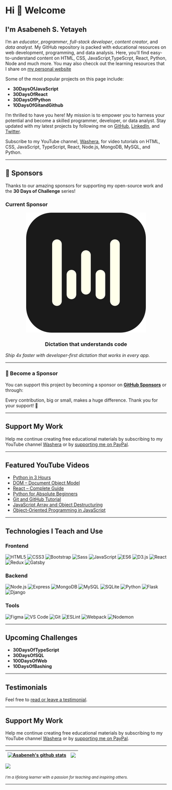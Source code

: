 
# Hi 👋 Welcome

## I'm Asabeneh S. Yetayeh

I’m an _educator_, _programmer_, _full-stack developer_, _content creator_, and _data analyst_. My GitHub repository is packed with educational resources on web development, programming, and data analysis. Here, you’ll find easy-to-understand content on HTML, CSS, JavaScript,TypeScrpt, React, Python, Node and much more. You may also checck out the learning resources that I share on [my personal website](https://www.asabeneh.com)

Some of the most popular projects on this page include:

- **30DaysOfJavaScript**
- **30DaysOfReact**
- **30DaysOfPython**
- **10DaysOfGitandGithub**

I’m thrilled to have you here! My mission is to empower you to harness your potential and become a skilled programmer, developer, or data analyst. Stay updated with my latest projects by following me on [GitHub](https://github.com/Asabeneh), [LinkedIn](https://www.linkedin.com/in/asabeneh), and [Twitter](https://twitter.com/Asabeneh).

Subscribe to my YouTube channel, [Washera](https://www.youtube.com/channel/UC7PNRuno1rzYPb1xLa4yktw), for video tutorials on HTML, CSS, JavaScript, TypeScript, React, Node.js, MongoDB, MySQL, and Python.

---

## 💖 Sponsors

Thanks to our amazing sponsors for supporting my open-source work and the **30 Days of Challenge** series!

### Current Sponsor

<p align="center">
  <a href="https://ref.wisprflow.ai/MPMzRGE" target="_blank">
    <img src="./images/wispr_flow_logo.svg" alt="Wispr Flow Logo"  title = "Wispr Flow" />
  </a>
</p>

<h3 align="center">Dictation that understands code</h3>
<em align="center">
  Ship 4x faster with developer-first dictation that works in every app.
</em>

---

### 🙌 Become a Sponsor

You can support this project by becoming a sponsor on **[GitHub Sponsors](https://github.com/sponsors/asabeneh)** or through:

Every contribution, big or small, makes a huge difference. Thank you for your support! 🌟

---

## Support My Work

Help me continue creating free educational materials by subscribing to my YouTube channel [Washera](https://www.youtube.com/channel/UC7PNRuno1rzYPb1xLa4yktw) or by [supporting me on PayPal](https://www.paypal.me/asabeneh).

---

## Featured YouTube Videos

- [Python in 3 Hours](https://www.youtube.com/watch?v=OCCWZheOesI&ab_channel=Washera)
- [DOM – Document Object Model](https://www.youtube.com/watch?v=eYcB-1SCVMQ&ab_channel=Washera)
- [React – Complete Guide](https://www.youtube.com/watch?v=7DxegtOZSVE&list=PLbvhRHYrmshT4whicja6Njt6MLPK4tWOK&ab_channel=Washera)
- [Python for Absolute Beginners](https://www.youtube.com/watch?v=LHRn9NMNBCQ&list=PLbvhRHYrmshRFWUrS6x2LgeE4CMte_m5K&ab_channel=Washera)
- [Git and GitHub Tutorial](https://www.youtube.com/watch?v=9cCApTLb_Io&list=PLbvhRHYrmshSCAHZbibqh_px_LxnU54dk&ab_channel=Washera)
- [JavaScript Array and Object Destructuring](https://www.youtube.com/watch?v=GItIBTI1jv8&t=2s&ab_channel=Washera)
- [Object-Oriented Programming in JavaScript](https://www.youtube.com/watch?v=M_wYYE2F5os&t=472s&ab_channel=Washera)

---

## Technologies I Teach and Use

### Frontend

<div>
  <img src ="./images/html-5.svg" alt="HTML5" width="3%" title='HTML5'/>
  <img src ="./images/css-3.svg" alt="CSS3" width="3%" title='CSS3'/>
  <img src ="./images/bootstrap.svg" alt="Bootstrap" width="4%" title='Bootstrap'/>
  <img src ="./images/sass.svg" alt="Sass" width="4%" title='Sass'/>
  <img src ="./images/javascript.svg" alt="JavaScript" width="4%" title='JavaScript'/>
  <img src ="./images/es6.svg" alt="ES6" width="4%" title='ES6'/>
  <img src ="./images/d3.svg" alt="D3.js" width="4%" title='D3.js'/>
  <img src ="./images/react.svg" alt="React" width="4%" title='React'/>
  <img src ="./images/redux.svg" alt="Redux" width="4%" title='Redux'/>
  <img src ="./images/gatsby.svg" alt="Gatsby" width="4%" title='Gatsby'/>
</div>

### Backend

<div>
  <img src ="./images/nodejs.svg" alt="Node.js" width="5%" title='Node.js'/>
  <img src ="./images/express.svg" alt="Express" width="5%" title='Express'/>
  <img src ="./images/mongodb.svg" alt="MongoDB" width="5%" title='MongoDB'/>
  <img src ="./images/mysql.svg" alt="MySQL" width="5%" title='MySQL'/>
  <img src ="./images/sqlite.svg" alt="SQLite" width="5%" title='SQLite'/>
  <img src ="./images/python.svg" alt="Python" width="5%" title='Python'/>
  <img src ="./images/flask.svg" alt="Flask" width="5%" title='Flask'/>
  <img src ="./images/django.svg" alt="Django" width="5%" title='Django'/>
</div>

### Tools

<div>
  <img src ="./images/figma.svg" alt="Figma" width="5%" title='Figma'/>
  <img src ="./images/visual-studio-code.svg" alt="VS Code" width="5%" title='Visual Studio Code'/>
  <img src ="./images/git.svg" alt="Git" width="5%" title='Git'/>
  <img src ="./images/eslint.svg" alt="ESLint" width="5%" title='ESLint'/>
  <img src ="./images/webpack.svg" alt="Webpack" width="5%" title='Webpack'/>
  <img src ="./images/nodemon.svg" alt="Nodemon" width="5%" title='Nodemon'/>
</div>

---

## Upcoming Challenges

- **30DaysOfTypeScript**
- **30DaysOfSQL**
- **100DaysOfWeb**
- **10DaysOfBashing**

---

## Testimonials

Feel free to [read or leave a testimonial](https://www.asabeneh.com/).

---

## Support My Work

Help me continue creating free educational materials by subscribing to my YouTube channel [Washera](https://www.youtube.com/channel/UC7PNRuno1rzYPb1xLa4yktw) or by [supporting me on PayPal](https://www.paypal.me/asabeneh).

---

| <a href="https://github.com/asabeneh/github-readme-stats"><img align="center" src="https://github-readme-stats.vercel.app/api?username=asabeneh&show_icons=true&include_all_commits=true&theme=buefy&hide_border=true" alt="Asabeneh's github stats" /></a> | <a href="https://github.com/asabeneh/github-readme-stats"><img align="center" src="https://github-readme-stats.vercel.app/api/top-langs/?username=asabeneh&layout=compact&theme=buefy&hide_border=true" /></a> |
| ------------- | ------------- |

![](https://komarev.com/ghpvc/?username=asabeneh&color=green)

<small><em>I’m a lifelong learner with a passion for teaching and inspiring others.</em></small>

---
